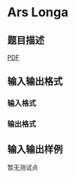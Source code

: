 # Ars Longa

## 题目描述

[problemUrl]: https://uva.onlinejudge.org/index.php?option=com_onlinejudge&Itemid=8&category=245&page=show_problem&problem=3491

[PDF](https://uva.onlinejudge.org/external/10/p1050.pdf)

## 输入输出格式

### 输入格式

### 输出格式

## 输入输出样例

暂无测试点

